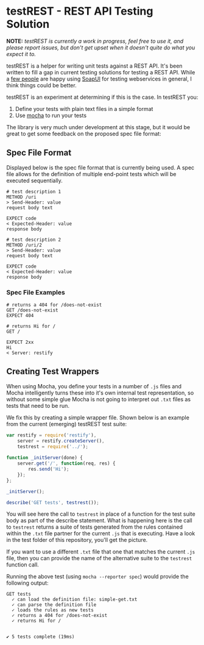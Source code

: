 # testREST - REST API Testing Solution

__NOTE:__ _testREST is currently a work in progress, feel free to use it, and please report issues, but don't get upset when it doesn't quite do what you expect it to._

testREST is a helper for writing unit tests against a REST API.  It's been written to fill a gap in current testing solutions for testing a REST API.  While a [few people](http://stackoverflow.com/questions/203495/testing-rest-webservices) are happy using [SoapUI](http://www.soapui.org/) for testing webservices in general, I think things could be better.

testREST is an experiment at determining if this is the case.  In testREST you:

1. Define your tests with plain text files in a simple format
2. Use [mocha](https://github.com/visionmedia/mocha) to run your tests

The library is very much under development at this stage, but it would be great to get some feedback on the proposed spec file format:

## Spec File Format

Displayed below is the spec file format that is currently being used.  A spec file allows for the definition of multiple end-point tests which will be executed sequentially.

```
# test description 1
METHOD /uri
> Send-Header: value
request body text

EXPECT code
< Expected-Header: value
response body

# test description 2
METHOD /uri/2
> Send-Header: value
request body text

EXPECT code
< Expected-Header: value
response body
```

### Spec File Examples

```
# returns a 404 for /does-not-exist
GET /does-not-exist
EXPECT 404

# returns Hi for /
GET /

EXPECT 2xx
Hi
< Server: restify
```

## Creating Test Wrappers

When using Mocha, you define your tests in a number of `.js` files and Mocha intelligently turns these into it's own internal test representation, so without some simple glue Mocha is not going to interpret out `.txt` files as tests that need to be run.

We fix this by creating a simple wrapper file.  Shown below is an example from the current (emerging) testREST test suite:

```js
var restify = require('restify'),
    server = restify.createServer(),
    testrest = require('../');
    
function _initServer(done) {
    server.get('/', function(req, res) {
        res.send('Hi');
    });
};

_initServer();

describe('GET tests', testrest());
```

You will see here the call to `testrest` in place of a function for the test suite body as part of the describe statement.  What is happening here is the call to `testrest` returns a suite of tests generated from the rules contained within the `.txt` file partner for the current `.js` that is executing.  Have a look in the test folder of this repository, you'll get the picture.

If you want to use a different `.txt` file that one that matches the current `.js` file, then you can provide the name of the alternative suite to the `testrest` function call.

Running the above test (using `mocha --reporter spec`) would provide the following output:

```
GET tests
  ✓ can load the definition file: simple-get.txt 
  ✓ can parse the definition file 
  ✓ loads the rules as new tests 
  ✓ returns a 404 for /does-not-exist 
  ✓ returns Hi for / 


✔ 5 tests complete (19ms)
```